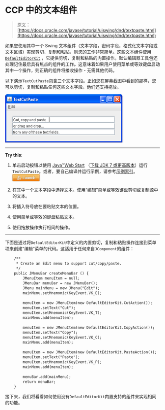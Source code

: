 # CCP 中的文本组件

> 原文： [https://docs.oracle.com/javase/tutorial/uiswing/dnd/textpaste.html](https://docs.oracle.com/javase/tutorial/uiswing/dnd/textpaste.html)

如果您使用其中一个 Swing 文本组件（文本字段，密码字段，格式化文本字段或文本区域）实现剪切，复制和粘贴，则您的工作非常简单。这些文本组件使用 [`DefaultEditorKit`](https://docs.oracle.com/javase/8/docs/api/javax/swing/text/DefaultEditorKit.html) ，它提供剪切，复制和粘贴的内置操作。默认编辑器工具包还处理记住最后具有焦点的组件的工作。这意味着如果用户使用菜单或等效键盘启动其中一个操作，则正确的组件将接收操作 - 无需其他代码。

以下演示`TextCutPaste`包含三个文本字段。正如您在屏幕截图中看到的那样，您可以剪切，复制和粘贴任何这些文本字段。他们还支持拖放。

![A snapshot of the TextCutPaste demo.](img/8c14b93e64d323efbbae02318b15631c.jpg)

* * *

**Try this:** 

1.  单击启动按钮以使用 [Java™Web Start](http://www.oracle.com/technetwork/java/javase/javawebstart/index.html) （[下载 JDK 7 或更高版本](http://www.oracle.com/technetwork/java/javase/downloads/index.html)）运行`TextCutPaste`。或者，要自己编译并运行示例，请参考[示例索引](../examples/dnd/index.html#TextCutPaste)。 [![Launches the TextCutPaste example](img/4707a69a17729d71c56b2bdbbb4cc61c.jpg)](https://docs.oracle.com/javase/tutorialJWS/samples/uiswing/TextCutPasteProject/TextCutPaste.jnlp) 

2.  在其中一个文本字段中选择文本。使用“编辑”菜单或等效键盘剪切或复制源中的文本。
3.  将插入符号放在要粘贴文本的位置。
4.  使用菜单或等效的键盘粘贴文本。
5.  使用拖放操作执行相同的操作。

* * *

下面是通过将`DefaultEditorKit`中定义的内置剪切，复制和粘贴操作连接到菜单项来创建“编辑”菜单的代码。这适用于任何来自`JComponent`的组件：

```
    /**
     * Create an Edit menu to support cut/copy/paste.
     */
    public JMenuBar createMenuBar () {
        JMenuItem menuItem = null;
        JMenuBar menuBar = new JMenuBar();
        JMenu mainMenu = new JMenu("Edit");
        mainMenu.setMnemonic(KeyEvent.VK_E);

        menuItem = new JMenuItem(new DefaultEditorKit.CutAction());
        menuItem.setText("Cut");
        menuItem.setMnemonic(KeyEvent.VK_T);
        mainMenu.add(menuItem);

        menuItem = new JMenuItem(new DefaultEditorKit.CopyAction());
        menuItem.setText("Copy");
        menuItem.setMnemonic(KeyEvent.VK_C);
        mainMenu.add(menuItem);

        menuItem = new JMenuItem(new DefaultEditorKit.PasteAction());
        menuItem.setText("Paste");
        menuItem.setMnemonic(KeyEvent.VK_P);
        mainMenu.add(menuItem);

        menuBar.add(mainMenu);
        return menuBar;
    }

```

接下来，我们将看看如何使用没有`DefaultEditorKit`内置支持的组件来实现相同的功能。